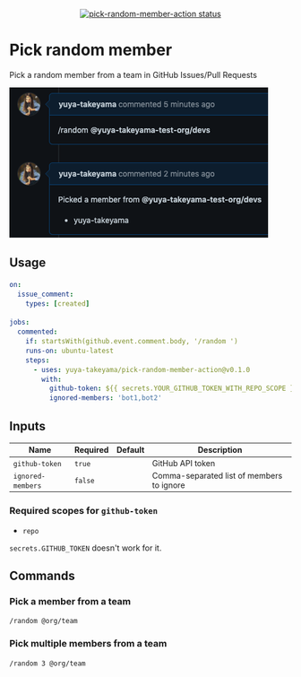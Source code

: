 <p align="center">
  <a href="https://github.com/yuya-takeyama/pick-random-member-action"><img alt="pick-random-member-action status" src="https://github.com/yuya-takeyama/pick-random-member-action/workflows/build-test/badge.svg"></a>
</p>

# Pick random member

Pick a random member from a team in GitHub Issues/Pull Requests

![screenshot](image.png)

## Usage

```yaml
on:
  issue_comment:
    types: [created]

jobs:
  commented:
    if: startsWith(github.event.comment.body, '/random ')
    runs-on: ubuntu-latest
    steps:
      - uses: yuya-takeyama/pick-random-member-action@v0.1.0
        with:
          github-token: ${{ secrets.YOUR_GITHUB_TOKEN_WITH_REPO_SCOPE }}
          ignored-members: 'bot1,bot2'
```

## Inputs

| Name              | Required | Default | Description                               |
|-------------------|----------|---------|-------------------------------------------|
| `github-token`    | `true`   |         | GitHub API token                          |
| `ignored-members` | `false`  |         | Comma-separated list of members to ignore |

### Required scopes for `github-token`

* `repo`

`secrets.GITHUB_TOKEN` doesn't work for it.

## Commands

### Pick a member from a team

```
/random @org/team
```

### Pick multiple members from a team

```
/random 3 @org/team
```

